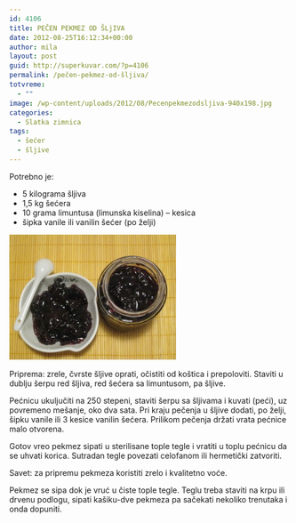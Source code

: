 ```yaml
---
id: 4106
title: PEČEN PEKMEZ OD ŠLjIVA
date: 2012-08-25T16:12:34+00:00
author: mila
layout: post
guid: http://superkuvar.com/?p=4106
permalink: /pečen-pekmez-od-šljiva/
totvreme:
  - ""
image: /wp-content/uploads/2012/08/Pecenpekmezodsljiva-940x198.jpg
categories:
  - Slatka zimnica
tags:
  - šećer
  - šljive
---
```

Potrebno je:

  * 5 kilograma šljiva
  * 1,5 kg šećera
  * 10 grama limuntusa (limunska kiselina) – kesica
  * šipka vanile ili vanilin šećer (po želji)

<img class="alignnone size-medium wp-image-4107" title="Pecenpekmezodsljiva" src="/wp-content/uploads/2012/08/Pecenpekmezodsljiva-300x225.jpg" alt="" width="300" height="225" /> 

Priprema: zrele, čvrste šljive oprati, očistiti od koštica i prepoloviti. Staviti u dublju šerpu red šljiva, red šećera sa limuntusom, pa šljive.

Pećnicu ukuljučiti na 250 stepeni, staviti šerpu sa šljivama i kuvati (peći), uz povremeno mešanje, oko dva sata. Pri kraju pečenja u šljive dodati, po želji, šipku vanile ili 3 kesice vanilin šećera. Prilikom pečenja držati vrata pećnice malo otvorena.

Gotov vreo pekmez sipati u sterilisane tople tegle i vratiti u toplu pećnicu da se uhvati korica. Sutradan tegle povezati celofanom ili hermetički zatvoriti.

Savet: za pripremu pekmeza koristiti zrelo i kvalitetno voće.

Pekmez se sipa dok je vruć u čiste tople tegle. Teglu treba staviti na krpu ili drvenu podlogu, sipati kašiku-dve pekmeza pa sačekati nekoliko trenutaka i onda dopuniti.